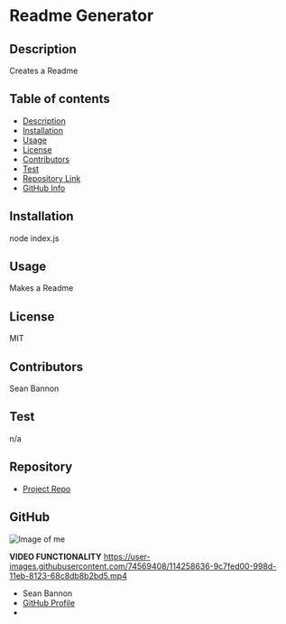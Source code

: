 
# **Readme Generator**

## Description 
Creates a Readme
## Table of contents
- [Description](#Description)
- [Installation](#Installation)
- [Usage](#Usage)
- [License](#License)
- [Contributors](#Contributors)
- [Test](#Test)
- [Repository Link](#Repository)
- [GitHub Info](#GitHub) 

## Installation
node index.js

## Usage
Makes a Readme

## License
MIT

## Contributors
Sean Bannon

## Test
n/a

## Repository
- [Project Repo](https://github.com/seannbannon/readmegenerator)

## GitHub
![Image of me](https://avatars.githubusercontent.com/u/74569408?v=4)


**VIDEO FUNCTIONALITY**
 https://user-images.githubusercontent.com/74569408/114258636-9c7fed00-998d-11eb-8123-68c8db8b2bd5.mp4

- Sean Bannon
- [GitHub Profile](https://github.com/seannbannon)
- <null>
